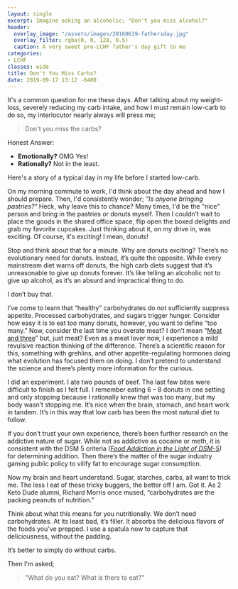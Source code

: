 ```yaml
---
layout: single
excerpt: Imagine asking an alcoholic; "Don't you miss alcohol?"
header:
  overlay_image: "/assets/images/20160619-fathersday.jpg"
  overlay_filter: rgba(0, 0, 128, 0.5)
  caption: A very sweet pre-LCHF father's day gift to me
categories:
- LCHF
classes: wide
title: Don't You Miss Carbs?
date: 2019-09-17 13:12 -0400
---
```

It's a common question for me these days. After talking about my weight-loss, severely reducing my carb intake, and how I must remain low-carb to do so, my interlocutor nearly always will press me;

> Don't you miss the carbs?

Honest Answer:

* **Emotionally?** OMG Yes!
* **Rationally?** Not in the least.

Here's a story of a typical day in my life before I started low-carb.

On my morning commute to work, I'd think about the day ahead and how I should prepare. Then, I'd consistently wonder; *"Is anyone bringing pastries?"* Heck, why leave this to chance? Many times, I'd be the "nice" person and bring in the pastries or donuts myself. Then I couldn’t wait to place the goods in the shared office space, flip open the boxed delights and grab my favorite cupcakes. Just thinking about it, on my drive in, was exciting. Of course, it's exciting! I mean, donuts!

Stop and think about that for a minute. Why are donuts exciting? There’s no evolutionary need for donuts. Instead, it’s quite the opposite. While every mainstream diet warns off donuts, the high carb diets suggest that it’s unreasonable to give up donuts forever. It’s like telling an alcoholic not to give up alcohol, as it’s an absurd and impractical thing to do.

I don’t buy that.

I’ve come to learn that “healthy” carbohydrates do not sufficiently suppress appetite. Processed carbohydrates, and sugars trigger hunger. Consider how easy it is to eat too many donuts, however, you want to define “too many.” Now, consider the last time you overate meat? I don’t mean “[Meat and three](https://en.wikipedia.org/wiki/Meat_and_three)” but, just meat? Even as a meat lover now, I experience a mild revulsive reaction thinking of the difference. There’s a scientific reason for this, something with grehlins, and other appetite-regulating hormones doing what evolution has focused them on doing. I don’t pretend to understand the science and there’s plenty more information for the curious. 

I did an experiment. I ate two pounds of beef. The last few bites were difficult to finish as I felt full. I remember eating 6 – 8 donuts in one setting and only stopping because I rationally knew that was too many, but my body wasn’t stopping me. It’s nice when the brain, stomach, and heart work in tandem. It’s in this way that low carb has been the most natural diet to follow.

If you don’t trust your own experience, there’s been further research on the addictive nature of sugar. While not as addictive as cocaine or meth, it is consistent with the DSM 5 criteria *([Food Addiction in the Light of DSM-5](https://www.ncbi.nlm.nih.gov/pmc/articles/PMC4179181/))* for determining addition. Then there’s the matter of the sugar industry gaming public policy to vilify fat to encourage sugar consumption. 

Now my brain and heart understand. Sugar, starches, carbs, all want to trick me. The less I eat of these tricky buggers, the better off I am. Got it. As 2 Keto Dude alumni, Richard Morris once mused, “carbohydrates are the packing peanuts of nutrition.”

Think about what this means for you nutritionally. We don’t need carbohydrates. At its least bad, it’s filler. It absorbs the delicious flavors of the foods you've prepped. I use a spatula now to capture that deliciousness, without the padding. 

It’s better to simply do without carbs.

Then I'm asked; 

> "What do you eat? What is there to eat?"
